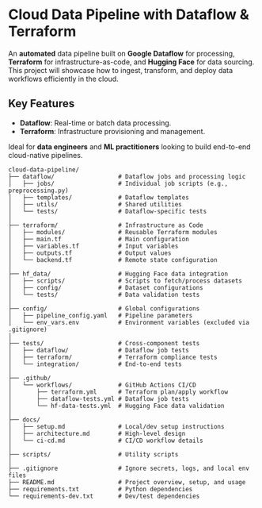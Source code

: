 # Cloud Data Pipeline with Dataflow & Terraform

An **automated** data pipeline built on **Google Dataflow** for processing, **Terraform** for infrastructure-as-code, and **Hugging Face** for data sourcing. This project will showcase how to ingest, transform, and deploy data workflows efficiently in the cloud.

## Key Features
- **Dataflow**: Real-time or batch data processing.
- **Terraform**: Infrastructure provisioning and management.

Ideal for **data engineers** and **ML practitioners** looking to build end-to-end cloud-native pipelines.

```
cloud-data-pipeline/
├── dataflow/                  # Dataflow jobs and processing logic
│   ├── jobs/                  # Individual job scripts (e.g., preprocessing.py)
│   ├── templates/             # Dataflow templates
│   ├── utils/                 # Shared utilities
│   └── tests/                 # Dataflow-specific tests
│
├── terraform/                 # Infrastructure as Code
│   ├── modules/               # Reusable Terraform modules
│   ├── main.tf                # Main configuration
│   ├── variables.tf           # Input variables
│   ├── outputs.tf             # Output values
│   └── backend.tf             # Remote state configuration
│
├── hf_data/                   # Hugging Face data integration
│   ├── scripts/               # Scripts to fetch/process datasets
│   ├── config/                # Dataset configurations
│   └── tests/                 # Data validation tests
│
├── config/                    # Global configurations
│   ├── pipeline_config.yaml   # Pipeline parameters
│   └── env_vars.env           # Environment variables (excluded via .gitignore)
│
├── tests/                     # Cross-component tests
│   ├── dataflow/              # Dataflow job tests
│   ├── terraform/             # Terraform compliance tests
│   └── integration/           # End-to-end tests
│
├── .github/
│   └── workflows/             # GitHub Actions CI/CD
│       ├── terraform.yml      # Terraform plan/apply workflow
│       ├── dataflow-tests.yml # Dataflow job tests
│       └── hf-data-tests.yml  # Hugging Face data validation
│
├── docs/
│   ├── setup.md               # Local/dev setup instructions
│   ├── architecture.md        # High-level design
│   └── ci-cd.md               # CI/CD workflow details
│
├── scripts/                   # Utility scripts
│
├── .gitignore                 # Ignore secrets, logs, and local env files
├── README.md                  # Project overview, setup, and usage
├── requirements.txt           # Python dependencies
└── requirements-dev.txt       # Dev/test dependencies
```
